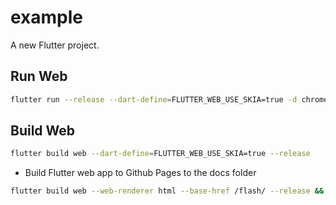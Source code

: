 # example

A new Flutter project.

## Run Web

```bash
flutter run --release --dart-define=FLUTTER_WEB_USE_SKIA=true -d chrome
```

## Build Web

```bash
flutter build web --dart-define=FLUTTER_WEB_USE_SKIA=true --release
```

- Build Flutter web app to Github Pages to the docs folder

```bash
flutter build web --web-renderer html --base-href /flash/ --release && rm -rf ../docs && mkdir ../docs && cp -a ./build/web/. ../docs/
```